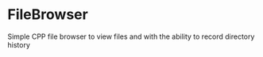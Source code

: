 # FileBrowser
Simple CPP file browser to view files and with the ability to record directory history
